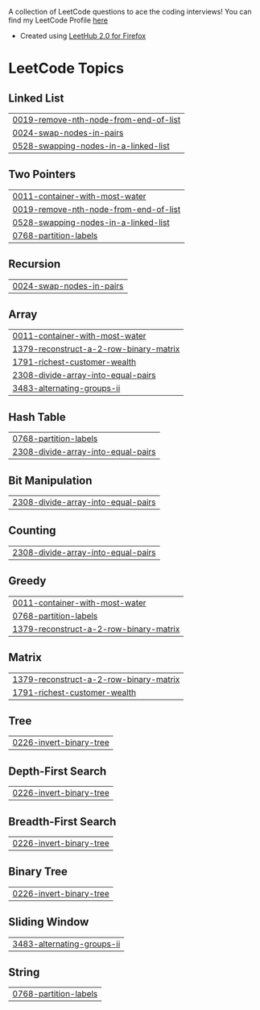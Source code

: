 A collection of LeetCode questions to ace the coding interviews! You can find my LeetCode Profile [here](https://leetcode.com/u/LukeMaden/)

- Created using [LeetHub 2.0 for Firefox](https://github.com/maitreya2954/LeetHub-2.0-Firefox)
<!---LeetCode Topics Start-->
# LeetCode Topics
## Linked List
|  |
| ------- |
| [0019-remove-nth-node-from-end-of-list](https://github.com/luke-maden/myLeetCode/tree/master/0019-remove-nth-node-from-end-of-list) |
| [0024-swap-nodes-in-pairs](https://github.com/luke-maden/myLeetCode/tree/master/0024-swap-nodes-in-pairs) |
| [0528-swapping-nodes-in-a-linked-list](https://github.com/luke-maden/myLeetCode/tree/master/0528-swapping-nodes-in-a-linked-list) |
## Two Pointers
|  |
| ------- |
| [0011-container-with-most-water](https://github.com/luke-maden/myLeetCode/tree/master/0011-container-with-most-water) |
| [0019-remove-nth-node-from-end-of-list](https://github.com/luke-maden/myLeetCode/tree/master/0019-remove-nth-node-from-end-of-list) |
| [0528-swapping-nodes-in-a-linked-list](https://github.com/luke-maden/myLeetCode/tree/master/0528-swapping-nodes-in-a-linked-list) |
| [0768-partition-labels](https://github.com/luke-maden/myLeetCode/tree/master/0768-partition-labels) |
## Recursion
|  |
| ------- |
| [0024-swap-nodes-in-pairs](https://github.com/luke-maden/myLeetCode/tree/master/0024-swap-nodes-in-pairs) |
## Array
|  |
| ------- |
| [0011-container-with-most-water](https://github.com/luke-maden/myLeetCode/tree/master/0011-container-with-most-water) |
| [1379-reconstruct-a-2-row-binary-matrix](https://github.com/luke-maden/myLeetCode/tree/master/1379-reconstruct-a-2-row-binary-matrix) |
| [1791-richest-customer-wealth](https://github.com/luke-maden/myLeetCode/tree/master/1791-richest-customer-wealth) |
| [2308-divide-array-into-equal-pairs](https://github.com/luke-maden/myLeetCode/tree/master/2308-divide-array-into-equal-pairs) |
| [3483-alternating-groups-ii](https://github.com/luke-maden/myLeetCode/tree/master/3483-alternating-groups-ii) |
## Hash Table
|  |
| ------- |
| [0768-partition-labels](https://github.com/luke-maden/myLeetCode/tree/master/0768-partition-labels) |
| [2308-divide-array-into-equal-pairs](https://github.com/luke-maden/myLeetCode/tree/master/2308-divide-array-into-equal-pairs) |
## Bit Manipulation
|  |
| ------- |
| [2308-divide-array-into-equal-pairs](https://github.com/luke-maden/myLeetCode/tree/master/2308-divide-array-into-equal-pairs) |
## Counting
|  |
| ------- |
| [2308-divide-array-into-equal-pairs](https://github.com/luke-maden/myLeetCode/tree/master/2308-divide-array-into-equal-pairs) |
## Greedy
|  |
| ------- |
| [0011-container-with-most-water](https://github.com/luke-maden/myLeetCode/tree/master/0011-container-with-most-water) |
| [0768-partition-labels](https://github.com/luke-maden/myLeetCode/tree/master/0768-partition-labels) |
| [1379-reconstruct-a-2-row-binary-matrix](https://github.com/luke-maden/myLeetCode/tree/master/1379-reconstruct-a-2-row-binary-matrix) |
## Matrix
|  |
| ------- |
| [1379-reconstruct-a-2-row-binary-matrix](https://github.com/luke-maden/myLeetCode/tree/master/1379-reconstruct-a-2-row-binary-matrix) |
| [1791-richest-customer-wealth](https://github.com/luke-maden/myLeetCode/tree/master/1791-richest-customer-wealth) |
## Tree
|  |
| ------- |
| [0226-invert-binary-tree](https://github.com/luke-maden/myLeetCode/tree/master/0226-invert-binary-tree) |
## Depth-First Search
|  |
| ------- |
| [0226-invert-binary-tree](https://github.com/luke-maden/myLeetCode/tree/master/0226-invert-binary-tree) |
## Breadth-First Search
|  |
| ------- |
| [0226-invert-binary-tree](https://github.com/luke-maden/myLeetCode/tree/master/0226-invert-binary-tree) |
## Binary Tree
|  |
| ------- |
| [0226-invert-binary-tree](https://github.com/luke-maden/myLeetCode/tree/master/0226-invert-binary-tree) |
## Sliding Window
|  |
| ------- |
| [3483-alternating-groups-ii](https://github.com/luke-maden/myLeetCode/tree/master/3483-alternating-groups-ii) |
## String
|  |
| ------- |
| [0768-partition-labels](https://github.com/luke-maden/myLeetCode/tree/master/0768-partition-labels) |
<!---LeetCode Topics End-->

